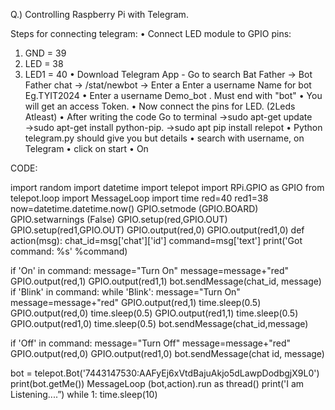Q.) Controlling Raspberry Pi with Telegram.

Steps for connecting telegram:
• Connect LED module to GPIO pins:
1. GND = 39
2. LED = 38
3. LED1 = 40
• Download Telegram App - Go to search Bat Father → Bot Father chat → /stat/newbot
→ Enter a Enter a username Name for bot Eg.TYIT2024
• Enter a username Demo_bot . Must end with "bot"
• You will get an access Token.
• Now connect the pins for LED.
(2Leds Atleast)
• After writing the code Go to terminal
→sudo apt-get update
→sudo apt-get install python-pip.
→sudo apt pip install relepot
• Python telegram.py should give you but details
• search with username, on Telegram
• click on start
• On

CODE:

import random
import datetime
import telepot
import RPi.GPIO as GPIO
from telepot.loop import MessageLoop
import time
red=40
red1=38
now=datetime.datetime.now()
GPIO.setmode (GPIO.BOARD)
GPIO.setwarnings (False)
GPIO.setup(red,GPIO.OUT)
GPIO.setup(red1,GPIO.OUT)
GPIO.output(red,0)
GPIO.output(red1,0)
def action(msg):
  chat_id=msg['chat']['id']
  command=msg['text']
  print('Got command: %s' %command)
  
  if 'On' in command:
    message="Turn On"
    message=message+"red"
    GPIO.output(red,1) GPIO.output(red1,1)
    bot.sendMessage(chat_id, message)
    if 'Blink' in command:
    while 'Blink':
    message="Turn On"
    message=message+"red"
    GPIO.output(red,1)
    time.sleep(0.5)
    GPIO.output(red,0)
    time.sleep(0.5)
    GPIO.output(red1,1)
    time.sleep(0.5)
    GPIO.output(red1,0)
    time.sleep(0.5)
    bot.sendMessage(chat_id,message)

  if 'Off' in command:
    message="Turn Off"
    message=message+"red"
    GPIO.output(red,0)
    GPIO.output(red1,0)
    bot.sendMessage(chat id, message)
    
bot = telepot.Bot('7443147530:AAFyEj6xVtdBajuAkjo5dLawpDodbgjX9L0')
print(bot.getMe())
MessageLoop (bot,action).run as thread()
print('I am Listening....”)
while 1:
time.sleep(10)
